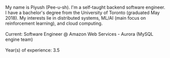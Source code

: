My name is Piyush (Pee-u-sh). I'm a self-taught backend software engineer. I have a bachelor's degree from the University of Toronto (graduated May 2018). My interests lie in distributed systems, ML/AI (main focus on reinforcement learning), and cloud computing.
<br><br>
Current: Software Engineer @ Amazon Web Services - Aurora (MySQL engine team)
<br><br>
Year(s) of experience: 3.5
